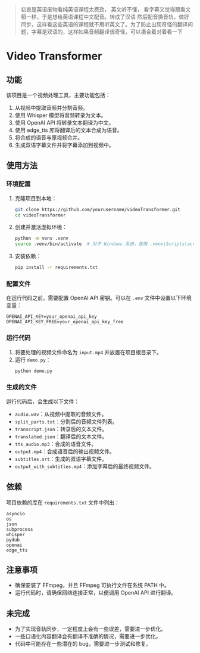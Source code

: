 > 初衷是英语废物看纯英语课程太费劲， 英文听不懂， 看字幕又觉得跟看文稿一样，于是想给英语课程中文配音。转成了汉语 然后配音换音轨，做好同步，这样看这些英语的课程就不用听英文了。为了防止出现奇怪的翻译问题，字幕是双语的，这样如果音频翻译很奇怪，可以凑合着对着看一下

# Video Transformer

## 功能

该项目是一个视频处理工具，主要功能包括：
1. 从视频中提取音频并分割音频。
2. 使用 Whisper 模型将音频转录为文本。
3. 使用 OpenAI API 将转录文本翻译为中文。
4. 使用 edge_tts 库将翻译后的文本合成为语音。
5. 将合成的语音与原视频合并。
6. 生成双语字幕文件并将字幕添加到视频中。

## 使用方法

### 环境配置

1. 克隆项目到本地：
    ```sh
    git clone https://github.com/yourusername/videoTransformer.git
    cd videoTransformer
    ```

2. 创建并激活虚拟环境：
    ```sh
    python -m venv .venv
    source .venv/bin/activate  # 对于 Windows 系统，使用 .venv\Scripts\activate
    ```

3. 安装依赖：
    ```sh
    pip install -r requirements.txt
    ```

### 配置文件

在运行代码之前，需要配置 OpenAI API 密钥。可以在 `.env` 文件中设置以下环境变量：
```
OPENAI_API_KEY=your_openai_api_key
OPENAI_API_KEY_FREE=your_openai_api_key_free
```

### 运行代码

1. 将要处理的视频文件命名为 `input.mp4` 并放置在项目根目录下。
2. 运行 `demo.py`：
    ```sh
    python demo.py
    ```

### 生成的文件

运行代码后，会生成以下文件：
- `audio.wav`：从视频中提取的音频文件。
- `split_parts.txt`：分割后的音频文件列表。
- `transcript.json`：转录后的文本文件。
- `translated.json`：翻译后的文本文件。
- `tts_audio.mp3`：合成的语音文件。
- `output.mp4`：合成语音后的输出视频文件。
- `subtitles.srt`：生成的双语字幕文件。
- `output_with_subtitles.mp4`：添加字幕后的最终视频文件。

## 依赖

项目依赖的库在 `requirements.txt` 文件中列出：
```
asyncio
os
json
subprocess
whisper
pydub
openai
edge_tts
```

## 注意事项

- 确保安装了 FFmpeg，并且 FFmpeg 可执行文件在系统 PATH 中。
- 运行代码时，请确保网络连接正常，以便调用 OpenAI API 进行翻译。

## 未完成

- 为了实现音轨同步，一定程度上会有一些误差，需要进一步优化。
- 一些口语化内容翻译会有翻译不准确的情况，需要进一步优化。
- 代码中可能存在一些潜在的 bug，需要进一步测试和修复。